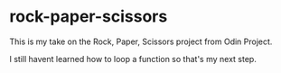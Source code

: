 # rock-paper-scissors
This is my take on the Rock, Paper, Scissors project from Odin Project.

I still havent learned how to loop a function so that's my next step. 

